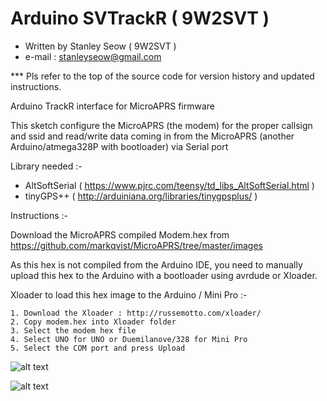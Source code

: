 Arduino SVTrackR ( 9W2SVT )
========================

 - Written by Stanley Seow ( 9W2SVT )
 - e-mail : stanleyseow@gmail.com
 
 *** Pls refer to the top of the source code for version history and updated instructions.
 

Arduino TrackR interface for MicroAPRS firmware

 This sketch configure the MicroAPRS (the modem) for the proper callsign and ssid and read/write data coming in from the MicroAPRS (another Arduino/atmega328P with bootloader) via Serial port

 Library needed :-
 
 * AltSoftSerial ( https://www.pjrc.com/teensy/td_libs_AltSoftSerial.html )
 * tinyGPS++ ( http://arduiniana.org/libraries/tinygpsplus/ )
 
 
 Instructions :-
 
 Download the MicroAPRS compiled Modem.hex from https://github.com/markqvist/MicroAPRS/tree/master/images 
 
 As this hex is not compiled from the Arduino IDE, you need to manually upload this hex to the Arduino with a bootloader using avrdude or Xloader.
 
Xloader to load this hex image to the Arduino / Mini Pro :-
 
    1. Download the Xloader : http://russemotto.com/xloader/
    2. Copy modem.hex into Xloader folder
    3. Select the modem hex file 
    4. Select UNO for UNO or Duemilanove/328 for Mini Pro
    5. Select the COM port and press Upload
    

    
![alt text](https://raw.github.com/stanleyseow/ArduinoTracker-MicroAPRS/blob/master/photos/MicroModem.jpg "Modem")

![alt text](https://raw.github.com/stanleyseow/ArduinoTracker-MicroAPRS/blob/master/photos/SVTrackR.jpg "Tracker")




